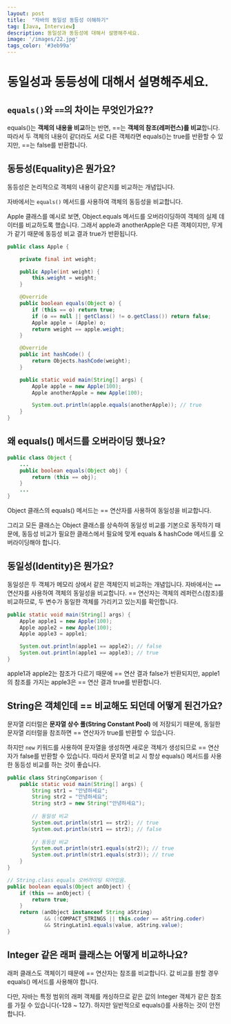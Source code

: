 ```yaml
---
layout: post
title:  "자바의 동일성 동등성 이해하기"
tag: [Java, Interview]
description: 동일성과 동등성에 대해서 설명해주세요.
image: '/images/22.jpg'
tags_color: '#3eb99a'
---
```



# 동일성과 동등성에 대해서 설명해주세요.

## `equals()`와 `==`의 차이는 무엇인가요??


equals()는 **객체의 내용을 비교**하는 반면, ==는 **객체의 참조(레퍼런스)를 비교**합니다. 따라서 두 객체의 내용이 같더라도 서로 다른 객체라면 equals()는 true를 반환할 수 있지만, ==는 false를 반환합니다.

## 동등성(Equality)은 뭔가요?

동등성은 논리적으로 객체의 내용이 같은지를 비교하는 개념입니다. 

자바에서는 `equals()` 메서드를 사용하여 객체의 동등성을 비교합니다. 

Apple 클래스를 예시로 보면, Object.equals 메서드를 오버라이딩하여 객체의 실제 데이터를 비교하도록 했습니다. 그래서 apple과 anotherApple은 다른 객체이지만, 무게가 같기 때문에 동등성 비교 결과 true가 반환됩니다.

```java
public class Apple {

    private final int weight;

    public Apple(int weight) {
        this.weight = weight;
    }

    @Override
    public boolean equals(Object o) {
        if (this == o) return true;
        if (o == null || getClass() != o.getClass()) return false;
        Apple apple = (Apple) o;
        return weight == apple.weight;
    }

    @Override
    public int hashCode() {
        return Objects.hashCode(weight);
    }

    public static void main(String[] args) {
        Apple apple = new Apple(100);
        Apple anotherApple = new Apple(100);

        System.out.println(apple.equals(anotherApple)); // true
    }
}
```

## 왜 equals() 메서드를 오버라이딩 했나요?

```java
public class Object {
    ...
    public boolean equals(Object obj) {
        return (this == obj);
    }
    ...
}
```

Object 클래스의 equals() 메서드는 == 연산자를 사용하여 동일성을 비교합니다. 

그리고 모든 클래스는 Object 클래스를 상속하여 동일성 비교를 기본으로 동작하기 때문에, 동등성 비교가 필요한 클래스에서 필요에 맞게 equals & hashCode 메서드를 오버라이딩해야 합니다.

## 동일성(Identity)은 뭔가요?

동일성은 두 객체가 메모리 상에서 같은 객체인지 비교하는 개념입니다. 자바에서는 `==` 연산자를 사용하여 객체의 동일성을 비교합니다. == 연산자는 객체의 레퍼런스(참조)를 비교하므로, 두 변수가 동일한 객체를 가리키고 있는지를 확인합니다.

```java
public static void main(String[] args) {
    Apple apple1 = new Apple(100);
    Apple apple2 = new Apple(100);
    Apple apple3 = apple1;

    System.out.println(apple1 == apple2); // false
    System.out.println(apple1 == apple3); // true
}
```

apple1과 apple2는 참조가 다르기 때문에 == 연산 결과 false가 반환되지만, apple1의 참조를 가지는 apple3은 == 연산 결과 true를 반환합니다.

## String은 객체인데 == 비교해도 되던데 어떻게 된건가요?

문자열 리터럴은 **문자열 상수 풀(String Constant Pool)** 에 저장되기 때문에, 동일한 문자열 리터럴을 참조하면 == 연산자가 true를 반환할 수 있습니다. 

하지만 `new` 키워드를 사용하여 문자열을 생성하면 새로운 객체가 생성되므로 == 연산자가 false를 반환할 수 있습니다. 따라서 문자열 비교 시 항상 equals() 메서드를 사용한 동등성 비교를 하는 것이 좋습니다.

```java
public class StringComparison {
    public static void main(String[] args) {
        String str1 = "안녕하세요";
        String str2 = "안녕하세요";
        String str3 = new String("안녕하세요");
        
        // 동일성 비교
        System.out.println(str1 == str2); // true
        System.out.println(str1 == str3); // false
        
        // 동등성 비교
        System.out.println(str1.equals(str2)); // true
        System.out.println(str1.equals(str3)); // true
    }
}

// String.class equals 오버라이딩 되어있음.
public boolean equals(Object anObject) {
    if (this == anObject) {
        return true;
    }
    return (anObject instanceof String aString)
            && (!COMPACT_STRINGS || this.coder == aString.coder)
            && StringLatin1.equals(value, aString.value);
}
```

## Integer 같은 래퍼 클래스는 어떻게 비교하나요?

래퍼 클래스도 객체이기 때문에 == 연산자는 참조를 비교합니다. 값 비교를 원할 경우 equals() 메서드를 사용해야 합니다. 

다만, 자바는 특정 범위의 래퍼 객체를 캐싱하므로 같은 값의 Integer 객체가 같은 참조를 가질 수 있습니다(-128 ~ 127). 하지만 일반적으로 equals()를 사용하는 것이 안전합니다.

